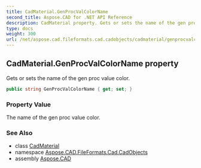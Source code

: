 ```yaml
---
title: CadMaterial.GenProcValColorName
second_title: Aspose.CAD for .NET API Reference
description: CadMaterial property. Gets or sets the name of the gen proc value color
type: docs
weight: 300
url: /net/aspose.cad.fileformats.cad.cadobjects/cadmaterial/genprocvalcolorname/
---
```

## CadMaterial.GenProcValColorName property

Gets or sets the name of the gen proc value color.

```csharp
public string GenProcValColorName { get; set; }
```

### Property Value

The name of the gen proc value color.

### See Also

* class [CadMaterial](../)
* namespace [Aspose.CAD.FileFormats.Cad.CadObjects](../../cadmaterial/)
* assembly [Aspose.CAD](../../../)


